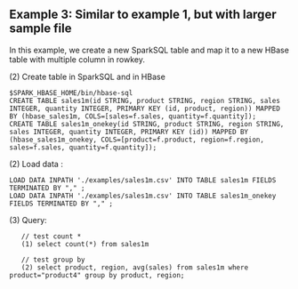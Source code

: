 ## Example 3: Similar to example 1, but with larger sample file
In this example, we create a new SparkSQL table and map it to a new HBase table with multiple column in rowkey.

(2) Create table in SparkSQL and in HBase 
```
$SPARK_HBASE_HOME/bin/hbase-sql
CREATE TABLE sales1m(id STRING, product STRING, region STRING, sales INTEGER, quantity INTEGER, PRIMARY KEY (id, product, region)) MAPPED BY (hbase_sales1m, COLS=[sales=f.sales, quantity=f.quantity]);
CREATE TABLE sales1m_onekey(id STRING, product STRING, region STRING, sales INTEGER, quantity INTEGER, PRIMARY KEY (id)) MAPPED BY (hbase_sales1m_onekey, COLS=[product=f.product, region=f.region, sales=f.sales, quantity=f.quantity]);
```

(2) Load data :
```
LOAD DATA INPATH './examples/sales1m.csv' INTO TABLE sales1m FIELDS TERMINATED BY "," ;
LOAD DATA INPATH './examples/sales1m.csv' INTO TABLE sales1m_onekey FIELDS TERMINATED BY "," ;
```

(3) Query:
```
   // test count *
   (1) select count(*) from sales1m

   // test group by
   (2) select product, region, avg(sales) from sales1m where product="product4" group by product, region;
```
